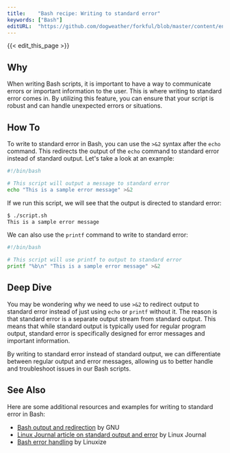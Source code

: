 ```yaml
---
title:    "Bash recipe: Writing to standard error"
keywords: ["Bash"]
editURL:  "https://github.com/dogweather/forkful/blob/master/content/en/bash/writing-to-standard-error.md"
---
```


{{< edit_this_page >}}

## Why

When writing Bash scripts, it is important to have a way to communicate errors or important information to the user. This is where writing to standard error comes in. By utilizing this feature, you can ensure that your script is robust and can handle unexpected errors or situations.

## How To

To write to standard error in Bash, you can use the `>&2` syntax after the `echo` command. This redirects the output of the `echo` command to standard error instead of standard output. Let's take a look at an example:

```Bash
#!/bin/bash

# This script will output a message to standard error
echo "This is a sample error message" >&2
```

If we run this script, we will see that the output is directed to standard error:

```Bash
$ ./script.sh
This is a sample error message
```

We can also use the `printf` command to write to standard error:

```Bash
#!/bin/bash

# This script will use printf to output to standard error
printf "%b\n" "This is a sample error message" >&2
```

## Deep Dive

You may be wondering why we need to use `>&2` to redirect output to standard error instead of just using `echo` or `printf` without it. The reason is that standard error is a separate output stream from standard output. This means that while standard output is typically used for regular program output, standard error is specifically designed for error messages and important information.

By writing to standard error instead of standard output, we can differentiate between regular output and error messages, allowing us to better handle and troubleshoot issues in our Bash scripts.

## See Also

Here are some additional resources and examples for writing to standard error in Bash:

- [Bash output and redirection](https://www.gnu.org/software/bash/manual/html_node/Redirections.html) by GNU
- [Linux Journal article on standard output and error](https://www.linuxjournal.com/content/working-both-sides-pipes) by Linux Journal
- [Bash error handling](https://linuxize.com/post/bash-error-handling/) by Linuxize